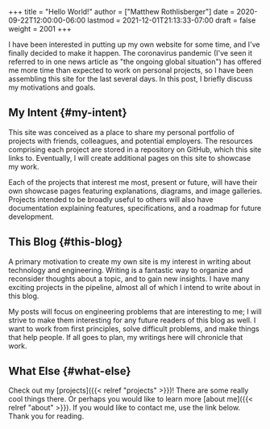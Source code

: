 +++
title = "Hello World!"
author = ["Matthew Rothlisberger"]
date = 2020-09-22T12:00:00-06:00
lastmod = 2021-12-01T21:13:33-07:00
draft = false
weight = 2001
+++

I have been interested in putting up my own website for some time, and
I've finally decided to make it happen. The coronavirus pandemic (I've
seen it referred to in one news article as "the ongoing global
situation") has offered me more time than expected to work on personal
projects, so I have been assembling this site for the last several
days. In this post, I briefly discuss my motivations and goals.
<!--more-->


## My Intent {#my-intent}

This site was conceived as a place to share my personal portfolio of
projects with friends, colleagues, and potential employers. The
resources comprising each project are stored in a repository on
GitHub, which this site links to. Eventually, I will create additional
pages on this site to showcase my work.

Each of the projects that interest me most, present or future, will
have their own showcase pages featuring explanations, diagrams, and
image galleries. Projects intended to be broadly useful to others will
also have documentation explaining features, specifications, and a
roadmap for future development.


## This Blog {#this-blog}

A primary motivation to create my own site is my interest in writing
about technology and engineering. Writing is a fantastic way to
organize and reconsider thoughts about a topic, and to gain new
insights. I have many exciting projects in the pipeline, almost all of
which I intend to write about in this blog.

My posts will focus on engineering problems that are interesting to
me; I will strive to make them interesting for any future readers of
this blog as well. I want to work from first principles, solve
difficult problems, and make things that help people. If all goes to
plan, my writings here will chronicle that work.


## What Else {#what-else}

Check out my [projects]({{< relref "projects" >}})! There are some really cool
things there. Or perhaps you would like to learn more [about
me]({{< relref "about" >}}). If you would like to contact me, use the link below. Thank you
for reading.

